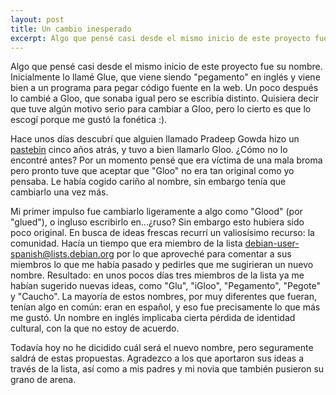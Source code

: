 ```yaml
---
layout: post
title: ﻿Un cambio inesperado
excerpt: Algo que pensé casi desde el mismo inicio de este proyecto fue su nombre. Inicialmente lo llamé Glue, que viene siendo "pegamento" en inglés y viene bien a un programa para pegar código fuente en la web. Un poco después...
---
```

Algo que pensé casi desde el mismo inicio de este proyecto fue su nombre. Inicialmente lo llamé Glue, que viene siendo "pegamento" en inglés y viene bien a un programa para pegar código fuente en la web. Un poco después lo cambié a Gloo, que sonaba igual pero se escribía distinto. Quisiera decir que tuve algún motivo serio para cambiar a Gloo, pero lo cierto es que lo escogí porque me gustó la fonética :).

Hace unos días descubrí que alguien llamado Pradeep Gowda hizo un [pastebin](http://li79-15.members.linode.com/product/btbytes-gloo) cinco años atrás, y tuvo a bien llamarlo Gloo. ¿Cómo no lo encontré antes? Por un momento pensé que era víctima de una mala broma pero pronto tuve que aceptar que "Gloo" no era tan original como yo pensaba. Le había cogido cariño al nombre, sin embargo tenía que cambiarlo una vez más.

Mi primer impulso fue cambiarlo ligeramente a algo como "Glood" (por "glued"), o ingluso escribirlo en...¿ruso? Sin embargo esto hubiera sido poco original. En busca de ideas frescas recurrí un valiosísimo recurso: la comunidad. Hacía un tiempo que era miembro de la lista debian-user-spanish@lists.debian.org por lo que aproveché para comentar a sus miembros lo que me había pasado y pedirles que me sugirieran un nuevo nombre. Resultado: en unos pocos días tres miembros de la lista ya me habían sugerido nuevas ideas, como "Glu",  "iGloo", "Pegamento", "Pegote" y "Caucho". La mayoría de estos nombres, por muy diferentes que fueran, tenían algo en común: eran en español, y eso fue precisamente lo que más me gustó. Un nombre en inglés implicaba cierta pérdida de identidad cultural, con la que no estoy de acuerdo.

Todavía hoy no he dicidido cuál será el nuevo nombre, pero seguramente saldrá de estas propuestas. Agradezco a los que aportaron sus ideas a través de la lista, así como a mis padres y mi novia que también pusieron su grano de arena.
